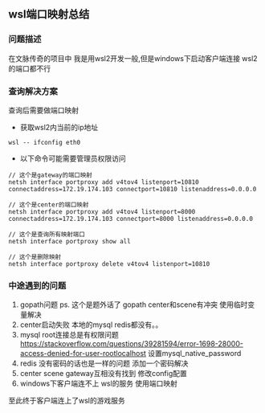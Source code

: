 ## wsl端口映射总结

### 问题描述
在文脉传奇的项目中 我是用wsl2开发一般,但是windows下启动客户端连接 wsl2的端口都不行

### 查询解决方案
查询后需要做端口映射

- 获取wsl2内当前的ip地址
```
wsl -- ifconfig eth0
```

- 以下命令可能需要管理员权限访问
```
// 这个是gateway的端口映射
netsh interface portproxy add v4tov4 listenport=10810 connectaddress=172.19.174.103 connectport=10810 listenaddress=0.0.0.0
```
```
// 这个是center的端口映射
netsh interface portproxy add v4tov4 listenport=8000 connectaddress=172.19.174.103 connectport=8000 listenaddress=0.0.0.0
```
```
// 这个是查询所有映射端口
netsh interface portproxy show all
```
```
// 这个是删除映射
netsh interface portproxy delete v4tov4 listenport=10810
```

### 中途遇到的问题
1. gopath问题 ps. 这个是题外话了 gopath center和scene有冲突 使用临时变量解决
2. center启动失败 本地的mysql redis都没有。。
3. mysql root连接总是有权限问题 https://stackoverflow.com/questions/39281594/error-1698-28000-access-denied-for-user-rootlocalhost 设置mysql_native_password
4. redis 没有密码的话也是一样的问题 添加一个密码解决
5. center scene gateway互相没有找到 修改config配置
6. windows下客户端连不上 wsl的服务 使用端口映射

至此终于客户端连上了wsl的游戏服务
